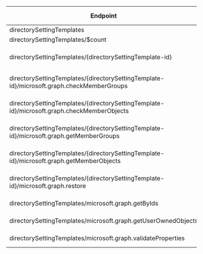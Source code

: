 | Endpoint | v1.0 | V1.0-Url | v1.0-Methods | beta | Beta-Url | Beta-Methods | Path | Root | Children | Segment |
| ----------| ----------| ----------| ----------| ----------| ----------| ----------| ----------| ----------| ----------| ----------|
| directorySettingTemplates| False| | | True| https://graph.microsoft.com/beta/directorySettingTemplates| Get Post| directorySettingTemplates| directorySettingTemplates| 5| directorySettingTemplates|
| directorySettingTemplates/$count| False| | | True| https://graph.microsoft.com/beta/directorySettingTemplates/$count| Get| directorySettingTemplates $count| directorySettingTemplates| 0| $count|
| directorySettingTemplates/{directorySettingTemplate-id}| False| | | True| https://graph.microsoft.com/beta/directorySettingTemplates/{directorySettingTemplate-id}| Get Patch Delete| directorySettingTemplates {directorySettingTemplate-id}| directorySettingTemplates| 5| {directorySettingTemplate-id}|
| directorySettingTemplates/{directorySettingTemplate-id}/microsoft.graph.checkMemberGroups| False| | | True| https://graph.microsoft.com/beta/directorySettingTemplates/{directorySettingTemplate-id}/microsoft.graph.checkMemberGroups| Post| directorySettingTemplates {directorySettingTemplate-id} microsoft.graph.checkMemberGroups| directorySettingTemplates| 0| microsoft.graph.checkMemberGroups|
| directorySettingTemplates/{directorySettingTemplate-id}/microsoft.graph.checkMemberObjects| False| | | True| https://graph.microsoft.com/beta/directorySettingTemplates/{directorySettingTemplate-id}/microsoft.graph.checkMemberObjects| Post| directorySettingTemplates {directorySettingTemplate-id} microsoft.graph.checkMemberObjects| directorySettingTemplates| 0| microsoft.graph.checkMemberObjects|
| directorySettingTemplates/{directorySettingTemplate-id}/microsoft.graph.getMemberGroups| False| | | True| https://graph.microsoft.com/beta/directorySettingTemplates/{directorySettingTemplate-id}/microsoft.graph.getMemberGroups| Post| directorySettingTemplates {directorySettingTemplate-id} microsoft.graph.getMemberGroups| directorySettingTemplates| 0| microsoft.graph.getMemberGroups|
| directorySettingTemplates/{directorySettingTemplate-id}/microsoft.graph.getMemberObjects| False| | | True| https://graph.microsoft.com/beta/directorySettingTemplates/{directorySettingTemplate-id}/microsoft.graph.getMemberObjects| Post| directorySettingTemplates {directorySettingTemplate-id} microsoft.graph.getMemberObjects| directorySettingTemplates| 0| microsoft.graph.getMemberObjects|
| directorySettingTemplates/{directorySettingTemplate-id}/microsoft.graph.restore| False| | | True| https://graph.microsoft.com/beta/directorySettingTemplates/{directorySettingTemplate-id}/microsoft.graph.restore| Post| directorySettingTemplates {directorySettingTemplate-id} microsoft.graph.restore| directorySettingTemplates| 0| microsoft.graph.restore|
| directorySettingTemplates/microsoft.graph.getByIds| False| | | True| https://graph.microsoft.com/beta/directorySettingTemplates/microsoft.graph.getByIds| Post| directorySettingTemplates microsoft.graph.getByIds| directorySettingTemplates| 0| microsoft.graph.getByIds|
| directorySettingTemplates/microsoft.graph.getUserOwnedObjects| False| | | True| https://graph.microsoft.com/beta/directorySettingTemplates/microsoft.graph.getUserOwnedObjects| Post| directorySettingTemplates microsoft.graph.getUserOwnedObjects| directorySettingTemplates| 0| microsoft.graph.getUserOwnedObjects|
| directorySettingTemplates/microsoft.graph.validateProperties| False| | | True| https://graph.microsoft.com/beta/directorySettingTemplates/microsoft.graph.validateProperties| Post| directorySettingTemplates microsoft.graph.validateProperties| directorySettingTemplates| 0| microsoft.graph.validateProperties|
